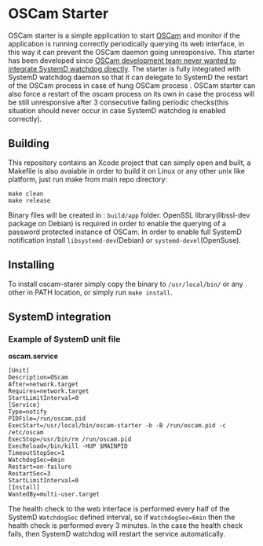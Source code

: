 #  OSCam Starter

OSCam starter is a simple application to start [OSCam](https://trac.streamboard.tv/oscam) and monitor if the application is running correctly periodically querying its web interface, in this way it can prevent the OSCam daemon going unresponsive.
This starter has been developed since [OSCam development team never wanted to integrate SystemD watchdog directly](https://trac.streamboard.tv/oscam/ticket/4038).
The starter is fully integrated with SystemD watchdog daemon so that it can delegate to SystemD the restart of the OSCam process in case of hung OSCam process . 
OSCam starter can also force a restart of the oscam process on its own in case the process will be still unresponsive after 3 consecutive failing periodic checks(this situation should never occur in case SystemD watchdog is enabled correctly). 

## Building

This repository contains an Xcode project that can simply open and built, a Makefile is also avaiable in order to build it on Linux or any other unix like platform, just run make from main repo directory:
``` 
make clean
make release
```
Binary files will be created in : `build/app` folder.
OpenSSL library(libssl-dev package on Debian) is required in order to enable the querying of a password protected instance of OSCam.
In order to enable full SystemD notification install `libsystemd-dev`(Debian) or `systemd-devel`(OpenSuse).

## Installing

To install oscam-starer simply copy the binary to `/usr/local/bin/` or any other in PATH location, or simply run `make install`. 

## SystemD integration

### Example of SystemD unit file 

**oscam.service**
``` 
[Unit]
Description=OScam
After=network.target
Requires=network.target
StartLimitInterval=0
[Service]
Type=notify
PIDFile=/run/oscam.pid
ExecStart=/usr/local/bin/oscam-starter -b -B /run/oscam.pid -c /etc/oscam
ExecStop=/usr/bin/rm /run/oscam.pid
ExecReload=/bin/kill -HUP $MAINPID
TimeoutStopSec=1
WatchdogSec=6min
Restart=on-failure
RestartSec=3
StartLimitInterval=0
[Install]
WantedBy=multi-user.target
```
The health check to the web interface is performed every half of the SystemD `WatchdogSec` defined interval, so if `WatchdogSec=6min` then the health check is performed every 3 minutes. In the case the health check fails, then SystemD watchdog will restart the service automatically.
